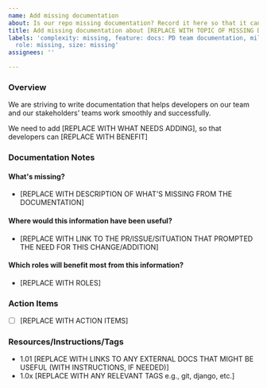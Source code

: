 ```yaml
---
name: Add missing documentation
about: Is our repo missing documentation? Record it here so that it can be added
title: Add missing documentation about [REPLACE WITH TOPIC OF MISSING DOCUMENTATION]
labels: 'complexity: missing, feature: docs: PD team documentation, milestone: missing,
  role: missing, size: missing'
assignees: ''

---
```


### Overview
We are striving to write documentation that helps developers on our team and our stakeholders' teams work smoothly and successfully.

We need to add [REPLACE WITH WHAT NEEDS ADDING], so that developers can [REPLACE WITH BENEFIT]

### Documentation Notes
#### What's missing?
- [REPLACE WITH DESCRIPTION OF WHAT'S MISSING FROM THE DOCUMENTATION]

####  Where would this information have been useful?
- [REPLACE WITH LINK TO THE PR/ISSUE/SITUATION THAT PROMPTED THE NEED FOR THIS CHANGE/ADDITION]

#### Which roles will benefit most from this information?
- [REPLACE WITH ROLES]

### Action Items
- [ ] [REPLACE WITH ACTION ITEMS]

### Resources/Instructions/Tags
- 1.01 [REPLACE WITH LINKS TO ANY EXTERNAL DOCS THAT MIGHT BE USEFUL (WITH INSTRUCTIONS, IF NEEDED)]
- 1.0x [REPLACE WITH ANY RELEVANT TAGS e.g., git, django, etc.]
